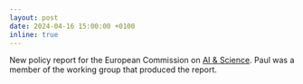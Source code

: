 ```yaml
---
layout: post
date: 2024-04-16 15:00:00 +0100
inline: true
---
```


New policy report for the European Commission on [AI & Science](https://scientificadvice.eu/advice/artificial-intelligence-in-science/). Paul was a member of the working group that produced the report.